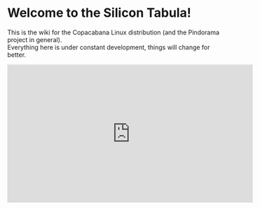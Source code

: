 # Welcome to the Silicon Tabula! 

This is the wiki for the Copacabana Linux distribution (and the Pindorama
project in general).  
Everything here is under constant development, things will change for
better.  

<iframe width="560" height="315" src="https://www.youtube.com/embed/8kAI9bI2f4E" title="YouTube video player" frameborder="0" allow="accelerometer; autoplay; clipboard-write; encrypted-media; gyroscope; picture-in-picture" allowfullscreen></iframe>
